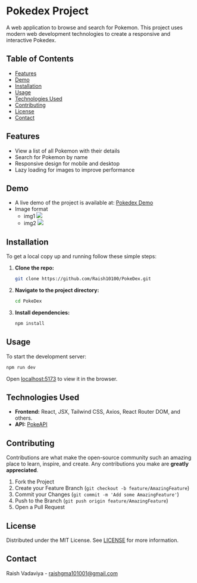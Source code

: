 # Pokedex Project

A web application to browse and search for Pokemon. This project uses modern web development technologies to create a responsive and interactive Pokedex.

## Table of Contents

- [Features](#features)
- [Demo](#demo)
- [Installation](#installation)
- [Usage](#usage)
- [Technologies Used](#technologies-used)
- [Contributing](#contributing)
- [License](#license)
- [Contact](#contact)

## Features

- View a list of all Pokemon with their details
- Search for Pokemon by name
- Responsive design for mobile and desktop
- Lazy loading for images to improve performance

## Demo
- A live demo of the project is available at: [Pokedex Demo](https://pokedex-raishforge.netlify.app)
- Image format
  - img1
   ![](https://res.cloudinary.com/deodsnio3/image/upload/v1716261168/pokemon_img1_uwbkkj.png)
  - img2
   ![](https://res.cloudinary.com/deodsnio3/image/upload/v1716261168/pokemon_img2_n77srp.png)

## Installation

To get a local copy up and running follow these simple steps:

1. **Clone the repo:**

   ```sh
   git clone https://github.com/Raish10100/PokeDex.git
   ```

2. **Navigate to the project directory:**

   ```sh
   cd PokeDex
   ```

3. **Install dependencies:**

   ```sh
   npm install
   ```

## Usage

To start the development server:

```sh
npm run dev
```

Open [localhost:5173](localhost:5173) to view it in the browser.

## Technologies Used

- **Frontend:** React, JSX, Tailwind CSS, Axios, React Router DOM, and others.
- **API:** [PokeAPI](https://pokeapi.co/)



## Contributing

Contributions are what make the open-source community such an amazing place to learn, inspire, and create. Any contributions you make are **greatly appreciated**.

1. Fork the Project
2. Create your Feature Branch (`git checkout -b feature/AmazingFeature`)
3. Commit your Changes (`git commit -m 'Add some AmazingFeature'`)
4. Push to the Branch (`git push origin feature/AmazingFeature`)
5. Open a Pull Request

## License

Distributed under the MIT License. See [LICENSE](LICENSE) for more information.

## Contact

Raish Vadaviya - [raishgma101001@gmail.com](mailto:raishgma101001@gmail.com)

